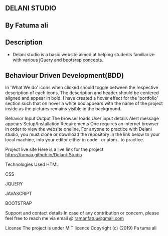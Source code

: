 ## DELANI STUDIO

## By Fatuma ali

## Description
+ Delani studio is a basic website aimed at helping students familiarize with various jQuery and bootsrap concepts.


## Behaviour Driven Development(BDD)
In 'What We do' icons when clicked should toggle between the respective description of each icons. The description and header should be centered aligned and appear in bold. I have created a hover effect for the 'portfolio' section such that on hover a white box appears with the name of the project inside as the pictures remains visible in the background.


Behavior	Input	Output
The browser loads	User input details	Alert message appears
Setup/Installation Requirements
One requires an internet browser in order to view the website oneline. For anyone to practice with Delani studio, you must clone or download the repository in the link below to your local machine, into your editor either in code . or atom . to practice.

Project live site
Here is a live link for the project https://tumaa.github.io/Delani-Studio

Technologies Used
HTML

CSS

JQUERY

JAVASCRIPT

BOOTSTRAP

Support and contact details
In case of any contribution or concern, please feel free to reach me via email @ ramanfatuu@gmail.com

License
The project is under MIT licence Copyright (c) {2019} Fa tuma ali


  